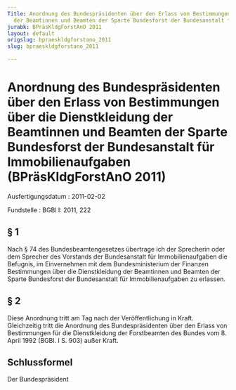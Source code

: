 ```yaml
---
Title: Anordnung des Bundespräsidenten über den Erlass von Bestimmungen über die Dienstkleidung
  der Beamtinnen und Beamten der Sparte Bundesforst der Bundesanstalt für Immobilienaufgaben
jurabk: BPräsKldgForstAnO 2011
layout: default
origslug: bpraeskldgforstano_2011
slug: bpraeskldgforstano_2011

---
```


# Anordnung des Bundespräsidenten über den Erlass von Bestimmungen über die Dienstkleidung der Beamtinnen und Beamten der Sparte Bundesforst der Bundesanstalt für Immobilienaufgaben (BPräsKldgForstAnO 2011)

Ausfertigungsdatum
:   2011-02-02

Fundstelle
:   BGBl I: 2011, 222


## § 1

Nach § 74 des Bundesbeamtengesetzes übertrage ich der Sprecherin oder
dem Sprecher des Vorstands der Bundesanstalt für Immobilienaufgaben
die Befugnis, im Einvernehmen mit dem Bundesministerium der Finanzen
Bestimmungen über die Dienstkleidung der Beamtinnen und Beamten der
Sparte Bundesforst der Bundesanstalt für Immobilienaufgaben zu
erlassen.


## § 2

Diese Anordnung tritt am Tag nach der Veröffentlichung in Kraft.
Gleichzeitig tritt die Anordnung des Bundespräsidenten über den Erlass
von Bestimmungen für die Dienstkleidung der Forstbeamten des Bundes
vom 8. April 1992 (BGBl. I S. 903) außer Kraft.


## Schlussformel

Der Bundespräsident

